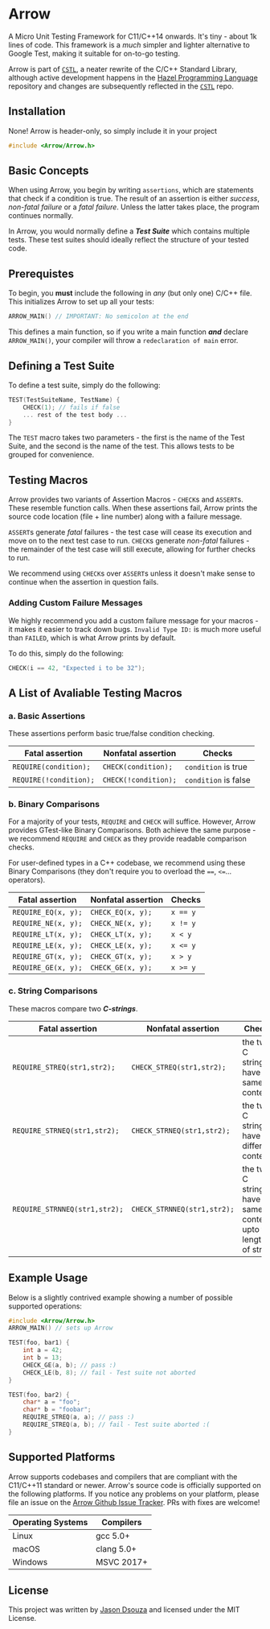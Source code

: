 # Arrow
A Micro Unit Testing Framework for C11/C++14 onwards. It's tiny - about 1k lines of code. This framework is a *much* simpler and lighter alternative to Google Test, making it suitable for on-to-go testing. 

Arrow is part of [`CSTL`](https://github.com/jasmcaus/CSTL), a neater rewrite of the C/C++ Standard Library, although active development happens in the [Hazel Programming Language](https://github.com/HazelLang/Hazel) repository and changes are subsequently reflected in the [`CSTL`](https://github.com/jasmcaus/CSTL) repo.


## Installation
None! Arrow is header-only, so simply include it in your project
```c
#include <Arrow/Arrow.h>
```

## Basic Concepts
When using Arrow, you begin by writing `assertions`, which are statements that check if a condition is true. The result of an assertion is either *success*, *non-fatal failure* or a *fatal failure*. Unless the latter takes place, the program continues normally. 

In Arrow, you would normally define a ***Test Suite*** which contains multiple tests. These test suites should ideally reflect the structure of your tested code. 


## Prerequistes
To begin, you **must** include the following in *any* (but only one) C/C++ file. This initializes Arrow to set up all your tests:
```c
ARROW_MAIN() // IMPORTANT: No semicolon at the end 
```
This defines a main function, so if you write a main function ***and*** declare `ARROW_MAIN()`, your compiler will throw a `redeclaration of main` error.


## Defining a Test Suite
To define a test suite, simply do the following:
```c
TEST(TestSuiteName, TestName) {
    CHECK(1); // fails if false
    ... rest of the test body ...
}
```
The `TEST` macro takes two parameters - the first is the name of the Test Suite, and the second is the name of the test. This allows tests to be grouped for convenience. 


## Testing Macros
Arrow provides two variants of Assertion Macros - `CHECK`s and `ASSERT`s. These resemble function calls. When these assertions fail, Arrow prints the source code location (file + line number) along with a failure message. 

`ASSERT`s generate *fatal* failures - the test case will cease its execution and move on to the next test case to run. 
`CHECK`s generate *non-fatal* failures - the remainder of the test case will still execute, allowing for further checks to run. 

We recommend using `CHECK`s over `ASSERT`s unless it doesn't make sense to continue when the assertion in question fails. 

### Adding Custom Failure Messages
We highly recommend you add a custom failure message for your macros - it makes it easier to track down bugs. `Invalid Type ID:` is much more useful than `FAILED`, which is what Arrow prints by default.

To do this, simply do the following:
```C
CHECK(i == 42, "Expected i to be 32");
```


## A List of Avaliable Testing Macros
### a. Basic Assertions
These assertions perform basic true/false condition checking. 

Fatal assertion             | Nonfatal assertion         | Checks
--------------------------  | -------------------------- | --------------------
`REQUIRE(condition);`  | `CHECK(condition);`  | `condition` is true
`REQUIRE(!condition);` | `CHECK(!condition);` | `condition` is false

### b. Binary Comparisons
For a majority of your tests, `REQUIRE` and `CHECK` will suffice. However, Arrow provides GTest-like Binary Comparisons. Both achieve the same purpose - we recommend `REQUIRE` and `CHECK` as they provide readable comparison checks. 

For user-defined types in a C++ codebase, we recommend using these Binary Comparisons (they don't require you to overload the `==`, `<=`... operators).

Fatal assertion          | Nonfatal assertion       | Checks
------------------------ | ------------------------ | --------------
`REQUIRE_EQ(x, y);` | `CHECK_EQ(x, y);`  | `x == y`
`REQUIRE_NE(x, y);` | `CHECK_NE(x, y);`  | `x != y`
`REQUIRE_LT(x, y);` | `CHECK_LT(x, y);`  | `x < y`
`REQUIRE_LE(x, y);` | `CHECK_LE(x, y);`  | `x <= y`
`REQUIRE_GT(x, y);` | `CHECK_GT(x, y);`  | `x > y`
`REQUIRE_GE(x, y);` | `CHECK_GE(x, y);`  | `x >= y`

### c. String Comparisons
These macros compare two ***C-strings***. 

| Fatal assertion                | Nonfatal assertion             | Checks                                                 |
| --------------------------     | ------------------------------ | -------------------------------------------------------- |
| `REQUIRE_STREQ(str1,str2);`     | `CHECK_STREQ(str1,str2);`     | the two C strings have the same content   		     |
| `REQUIRE_STRNEQ(str1,str2);`     | `CHECK_STRNEQ(str1,str2);`     | the two C strings have different contents 		     |
| `REQUIRE_STRNNEQ(str1,str2);` | `CHECK_STRNNEQ(str1,str2);` | the two C strings have the same content, upto the length of str1   |


## Example Usage
Below is a slightly contrived example showing a number of possible supported operations:
```C
#include <Arrow/Arrow.h>
ARROW_MAIN() // sets up Arrow 

TEST(foo, bar1) {
    int a = 42; 
    int b = 13; 
    CHECK_GE(a, b); // pass :)
    CHECK_LE(b, 8); // fail - Test suite not aborted 
}

TEST(foo, bar2) {
    char* a = "foo";
    char* b = "foobar";
    REQUIRE_STREQ(a, a); // pass :)
    REQUIRE_STREQ(a, b); // fail - Test suite aborted :(
}
```


## Supported Platforms
Arrow supports codebases and compilers that are compliant with the C11/C++11 standard or newer. Arrow's source code is officially supported on the following platforms. If you notice any problems on your platform, please file an issue on the [Arrow Github Issue Tracker](https://github/jasmcaus/Arrow/issues). PRs with fixes are welcome! 

Operating Systems          | Compilers       
-------------------------- | -------------------------- 
Linux                      | gcc 5.0+ 
macOS                      | clang 5.0+
Windows                    | MSVC 2017+

## License 
This project was written by [Jason Dsouza](https://github.com/jasmcaus) and licensed under the MIT License.